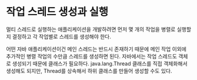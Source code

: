 # 작업 스레드 생성과 실행

멀티 스레드로 실행하는 애플리케이션을 개발하려면 먼저 몇 개의 작업을 
병렬로 실행할지 결정하고 각 작업별로 스레드를 생성해야 한다.

어떤 자바 애플리케이션이건 메인 스레드는 반드시 존재하기 때문에 메인 작업 이외에
추가적인 병렬 작업의 수만큼 스레드를 생성하면 된다. 자바에서는 작업 스레드도
객체로 생성되기 때문에 클래스가 필요하다. java.lang.Thread 클래스를
직접 객체화해서 생성해도 되지만, Thread를 상속해서 하위 클래스를 만들어 생성할
수도 있다.